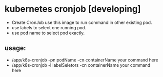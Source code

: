 # kubernetes cronjob [developing]
- Create CronJob use this image  to run command in other existing pod.
- use labels to select one running pod.
- use pod name to select pod exactly.

## usage:
- /app/k8s-cronjob -pn podName -cn containerName your command here
- /app/k8s-cronjob -l labelSeletors -cn containerName your command here